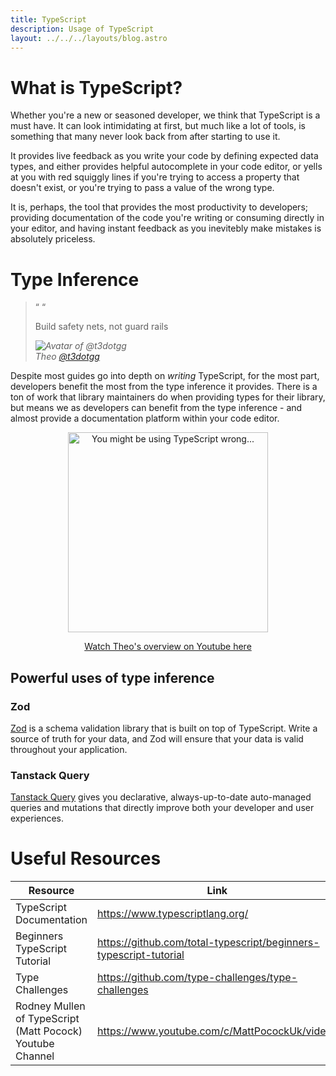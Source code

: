 ```yaml
---
title: TypeScript
description: Usage of TypeScript
layout: ../../../layouts/blog.astro
---
```


# What is TypeScript?

Whether you're a new or seasoned developer, we think that TypeScript is a must have. It can look intimidating at first, but much like a lot of tools, is something that many never look back from after starting to use it.

It provides live feedback as you write your code by defining expected data types, and either provides helpful autocomplete in your code editor, or yells at you with red squiggly lines if you're trying to access a property that doesn't exist, or you're trying to pass a value of the wrong type.

It is, perhaps, the tool that provides the most productivity to developers; providing documentation of the code you're writing or consuming directly in your editor, and having instant feedback as you inevitebly make mistakes is absolutely priceless.

# Type Inference

<blockquote className="w-full max-w-sm relative p-6 text-xl italic border-l-4 bg-neutral-100 text-t3-purple-50 border-neutral-500 quote">
<div className="relative w-fit flex items-center justify-center p-1">
    <span className="mr-2 hidden sm:block absolute -top-1 left-0 leading-none" aria-hidden="true">
      &ldquo;
    </span>
    <span className="mr-2 hidden sm:block absolute -right-1 top-7 leading-none" aria-hidden="true">
      &ldquo;
    </span>
    <p className="mb-4">Build safety nets, not guard rails</p>
    </div>
    <cite className="flex items-center justify-end">
      <img
        alt="Avatar of @t3dotgg"
        className="w-12 mr-4 rounded-full bg-neutral-500"
        src="https://pbs.twimg.com/profile_images/1475643465069301763/FUR05HHs_400x400.jpg"
      />
      <div className="flex flex-col items-start">
        <span className="mb-1 text-sm italic font-bold">Theo</span>
        <a
          href="https://twitter.com/t3dotgg"
          target="_blank"
          rel="noopener noreferrer"
          className="text-sm"
        >
          @t3dotgg
        </a>
      </div>
    </cite>
  </blockquote>

Despite most guides go into depth on _writing_ TypeScript, for the most part, developers benefit the most from the type inference it provides. There is a ton of work that library maintainers do when providing types for their library, but means we as developers can benefit from the type inference - and almost provide a documentation platform within your code editor.

<a href="https://www.youtube.com/watch?v=RmGHnYUqQ4k" className="mx-auto" target="_blank">
  <p align="center">
    <img src="/images/ts_thumbnail.jpeg" alt="You might be using TypeScript wrong..." width="320" />
  </p>
</a>

<a href="https://www.youtube.com/watch?v=RmGHnYUqQ4k" className="mx-auto" target="_blank">
  <p align="center">Watch Theo's overview on Youtube here</p>
</a>

## Powerful uses of type inference

### Zod

[Zod](https://github.com/colinhacks/zod) is a schema validation library that is built on top of TypeScript. Write a source of truth for your data, and Zod will ensure that your data is valid throughout your application.

### Tanstack Query

[Tanstack Query](https://tanstack.com/query/v4/) gives you declarative, always-up-to-date auto-managed queries and mutations that directly improve both your developer and user experiences.

# Useful Resources

| Resource                                                  | Link                                                              |
| --------------------------------------------------------- | ----------------------------------------------------------------- |
| TypeScript Documentation                                  | https://www.typescriptlang.org/                                   |
| Beginners TypeScript Tutorial                             | https://github.com/total-typescript/beginners-typescript-tutorial |
| Type Challenges                                           | https://github.com/type-challenges/type-challenges                |
| Rodney Mullen of TypeScript (Matt Pocock) Youtube Channel | https://www.youtube.com/c/MattPocockUk/videos                     |

